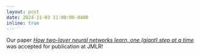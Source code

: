 ```yaml
---
layout: post
date: 2024-11-03 11:00:00-0400
inline: true
---
```


Our paper [*How two-layer neural networks learn, one (giant) step at a time*](https://arxiv.org/abs/2305.18270) was accepted for publication at JMLR!  
